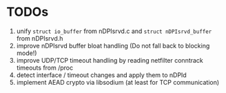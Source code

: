# TODOs

1. unify `struct io_buffer` from nDPIsrvd.c and `struct nDPIsrvd_buffer` from nDPIsrvd.h
2. improve nDPIsrvd buffer bloat handling (Do not fall back to blocking mode!)
3. improve UDP/TCP timeout handling by reading netfilter conntrack timeouts from /proc
4. detect interface / timeout changes and apply them to nDPId
5. implement AEAD crypto via libsodium (at least for TCP communication)
